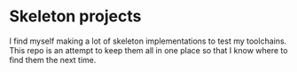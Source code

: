# Skeleton projects

I find myself making a lot of skeleton implementations to test my toolchains.
This repo is an attempt to keep them all in one place so that I know where
to find them the next time.

